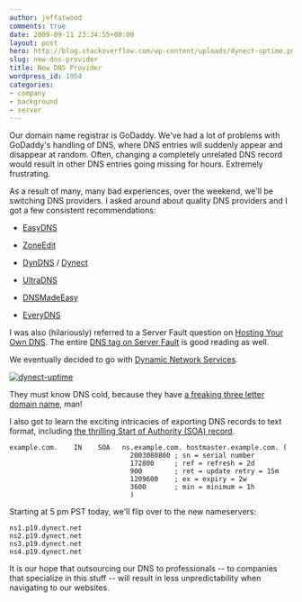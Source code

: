 ```yaml
---
author: jeffatwood
comments: true
date: 2009-09-11 23:34:55+00:00
layout: post
hero: http://blog.stackoverflow.com/wp-content/uploads/dynect-uptime.png
slug: new-dns-provider
title: New DNS Provider
wordpress_id: 1954
categories:
- company
- background
- server
---
```



Our domain name registrar is GoDaddy. We've had a lot of problems with GoDaddy's handling of DNS, where DNS entries will suddenly appear and disappear at random. Often, changing a completely unrelated DNS record would result in other DNS entries going missing for hours. Extremely frustrating.



As a result of many, many bad experiences, over the weekend, we'll be switching DNS providers. I asked around about quality DNS providers and I got a few consistent recommendations:







  * [EasyDNS](http://www.easydns.com/)

  * [ZoneEdit](http://www.zoneedit.com/)

  * [DynDNS](http://www.dyndns.com/) / [Dynect](http://www.dynect.com/)

  * [UltraDNS](http://www.ultradns.com/)

  * [DNSMadeEasy](https://www.dnsmadeeasy.com/)

  * [EveryDNS](http://www.everydns.com/)




I was also (hilariously) referred to a Server Fault question on [Hosting Your Own DNS](http://serverfault.com/questions/23744/hosting-your-own-dns). The entire [DNS tag on Server Fault](http://serverfault.com/questions/tagged?tagnames=dns&sort=votes) is good reading as well.



We eventually decided to go with [Dynamic Network Services](http://dynamicnetworkservices.com/).



[![dynect-uptime](http://blog.stackoverflow.com/wp-content/uploads/dynect-uptime.png)](http://dynamicnetworkservices.com/)



They must know DNS cold, because they have [a freaking three letter domain name](http://dyn.com/), man!



I also got to learn the exciting intricacies of exporting DNS records to text format, including [the thrilling Start of Authority (SOA) record](http://www.zytrax.com/books/dns/ch8/soa.html).




    
    
    example.com.    IN    SOA   ns.example.com. hostmaster.example.com. (
                                  2003080800 ; sn = serial number
                                  172800     ; ref = refresh = 2d
                                  900        ; ret = update retry = 15m
                                  1209600    ; ex = expiry = 2w
                                  3600       ; min = minimum = 1h
                                  )
    





Starting at 5 pm PST today, we'll flip over to the new nameservers:




    
    
    ns1.p19.dynect.net
    ns2.p19.dynect.net
    ns3.p19.dynect.net
    ns4.p19.dynect.net
    





It is our hope that outsourcing our DNS to professionals -- to companies that specialize in this stuff -- will result in less unpredictability when navigating to our websites.

